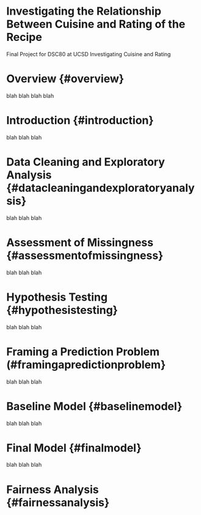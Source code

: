 # Investigating the Relationship Between Cuisine and Rating of the Recipe
Final Project for DSC80 at UCSD
Investigating Cuisine and Rating
# Overview {#overview}
blah blah blah blah

# Introduction {#introduction}
blah blah blah 

# Data Cleaning and Exploratory Analysis {#datacleaningandexploratoryanalysis}
blah blah blah 

# Assessment of Missingness {#assessmentofmissingness}
blah blah blah 

# Hypothesis Testing {#hypothesistesting}
blah blah blah

# Framing a Prediction Problem (#framingapredictionproblem}
blah blah blah 

# Baseline Model {#baselinemodel}
blah blah blah

# Final Model {#finalmodel}
blah blah blah

# Fairness Analysis {#fairnessanalysis}
